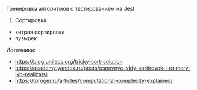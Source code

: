 Тренировка алгоритмов с тестированием на Jest

1. Сортировка

- хитрая сортировка
- пузырек
<!-- - шейкерная
- расческой
- вставками
- выбором
- быстрая
- слиянием
- пирамидальная -->

Источники:

- https://blog.unilecs.org/tricky-sort-solution
- https://academy.yandex.ru/posts/osnovnye-vidy-sortirovok-i-primery-ikh-realizatsii
- https://tproger.ru/articles/computational-complexity-explained/
